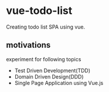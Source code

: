 # vue-todo-list
Creating todo list SPA using vue.

## motivations
experiment for following topics
- Test Driven Development(TDD)
- Domain Driven Design(DDD)
- Single Page Application using Vue.js
